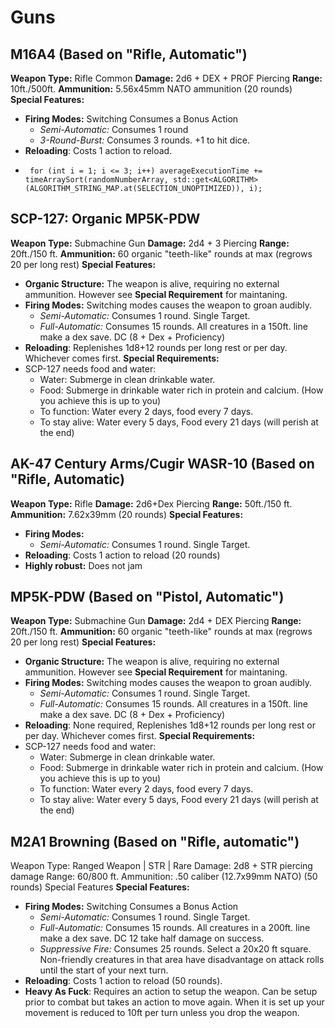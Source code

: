 # Guns
## **M16A4 (Based on "Rifle, Automatic")**
**Weapon Type:** Rifle Common
**Damage:** 2d6 + DEX + PROF Piercing
**Range:** 10ft./500ft.
**Ammunition:** 5.56x45mm NATO ammunition (20 rounds)
**Special Features:**
- **Firing Modes:** Switching Consumes a Bonus Action
  - *Semi-Automatic:*  Consumes 1 round
  - *3-Round-Burst:* Consumes 3 rounds. +1 to hit dice.
- **Reloading**: Costs 1 action to reload.
-      for (int i = 1; i <= 3; i++) averageExecutionTime += timeArraySort(randomNumberArray, std::get<ALGORITHM>(ALGORITHM_STRING_MAP.at(SELECTION_UNOPTIMIZED)), i);
## **SCP-127: Organic MP5K-PDW**
**Weapon Type:** Submachine Gun
**Damage:** 2d4 + 3 Piercing
**Range:** 20ft./150 ft.
**Ammunition:** 60 organic "teeth-like" rounds at max (regrows 20 per long rest)
**Special Features:**
- **Organic Structure:** The weapon is alive, requiring no external ammunition. However see **Special Requirement** for maintaning.
- **Firing Modes:**  Switching modes causes the weapon to groan audibly.
  - *Semi-Automatic:*  Consumes 1 round. Single Target.
  - *Full-Automatic:*  Consumes 15 rounds. All creatures in a 150ft. line make a dex save. DC (8 + Dex + Proficiency)
- **Reloading**: Replenishes 1d8+12 rounds per long rest or per day. Whichever comes first.
**Special Requirements:**
- SCP-127 needs food and water:
  - Water: Submerge in clean drinkable water.
  - Food: Submerge in drinkable water rich in protein and calcium. (How you achieve this is up to you)
  - To function: Water every 2 days, food every 7 days.
  - To stay alive: Water every 5 days, Food every 21 days (will perish at the end)
## **AK-47 Century Arms/Cugir WASR-10 (Based on "Rifle, Automatic)**
**Weapon Type:** Rifle
**Damage:** 2d6+Dex Piercing
**Range:** 50ft./150 ft.
**Ammunition:**  7.62x39mm (20 rounds)
**Special Features:**
- **Firing Modes:**
  - *Semi-Automatic:*  Consumes 1 round. Single Target.
- **Reloading**: Costs 1 action to reload (20 rounds)
- **Highly robust:** Does not jam
## **MP5K-PDW (Based on "Pistol, Automatic")**
**Weapon Type:** Submachine Gun
**Damage:** 2d4 + DEX Piercing
**Range:** 20ft./150 ft.
**Ammunition:** 60 organic "teeth-like" rounds at max (regrows 20 per long rest)
**Special Features:**
- **Organic Structure:** The weapon is alive, requiring no external ammunition. However see **Special Requirement** for maintaning.
- **Firing Modes:**  Switching modes causes the weapon to groan audibly.
  - *Semi-Automatic:*  Consumes 1 round. Single Target.
  - *Full-Automatic:*  Consumes 15 rounds. All creatures in a 150ft. line make a dex save. DC (8 + Dex + Proficiency)
- **Reloading**: None required, Replenishes 1d8+12 rounds per long rest or per day. Whichever comes first.
**Special Requirements:**
- SCP-127 needs food and water:
  - Water: Submerge in clean drinkable water.
  - Food: Submerge in drinkable water rich in protein and calcium. (How you achieve this is up to you)
  - To function: Water every 2 days, food every 7 days.
  - To stay alive: Water every 5 days, Food every 21 days (will perish at the end)
## M2A1 Browning (Based on "Rifle, automatic")
Weapon Type: Ranged Weapon | STR | Rare
Damage: 2d8 + STR piercing damage
Range: 60/800 ft.
Ammunition: .50 caliber (12.7x99mm NATO) (50 rounds)
Special Features
**Special Features:**
- **Firing Modes:** Switching Consumes a Bonus Action
  - *Semi-Automatic:*  Consumes 1 round. Single Target.
  - *Full-Automatic:*  Consumes 15 rounds. All creatures in a 200ft. line make a dex save. DC 12 take half damage on success.
  - *Suppressive Fire:*  Consumes 25 rounds. Select a 20x20 ft square. Non-friendly creatures in that area have disadvantage on attack rolls until the start of your next turn.
- **Reloading**: Costs 1 action to reload (50 rounds).
- **Heavy As Fuck**: Requires an action to setup the weapon. Can be setup prior to combat but takes an action to move again. When it is set up your movement is reduced to 10ft per turn unless you drop the weapon.
